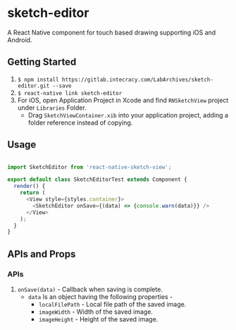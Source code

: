 # sketch-editor
A React Native component for touch based drawing supporting iOS and Android.

## Getting Started

1. `$ npm install https://gitlab.intecracy.com/LabArchives/sketch-editor.git --save`
2. `$ react-native link sketch-editor`
3. For iOS, open Application Project in Xcode and find `RNSketchView` project under `Libraries` Folder.
	* Drag `SketchViewContainer.xib` into your application project, adding a folder reference instead of copying.

## Usage
```javascript

import SketchEditor from 'react-native-sketch-view';

export default class SketchEditorTest extends Component {
  render() {
    return (
      <View style={styles.container}>
        <SketchEditor onSave={(data) => {console.warn(data)}} />
      </View>
    );
  }
}

```
## APIs and Props

### APIs
1. `onSave(data)` - Callback when saving is complete.
    * `data` Is an object having the following properties -
        * `localFilePath` - Local file path of the saved image.
        * `imageWidth` - Width of the saved image.
        * `imageHeight` - Height of the saved image.

    
